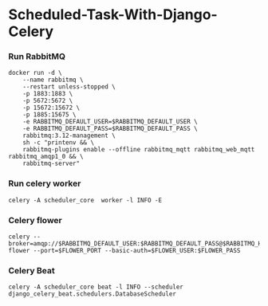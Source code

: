 # Scheduled-Task-With-Django-Celery

### Run RabbitMQ
```
docker run -d \
    --name rabbitmq \
    --restart unless-stopped \
    -p 1883:1883 \
    -p 5672:5672 \
    -p 15672:15672 \
    -p 1885:15675 \
    -e RABBITMQ_DEFAULT_USER=$RABBITMQ_DEFAULT_USER \
    -e RABBITMQ_DEFAULT_PASS=$RABBITMQ_DEFAULT_PASS \
    rabbitmq:3.12-management \
    sh -c "printenv && \
    rabbitmq-plugins enable --offline rabbitmq_mqtt rabbitmq_web_mqtt rabbitmq_amqp1_0 && \
    rabbitmq-server"
```


### Run celery worker
```
celery -A scheduler_core  worker -l INFO -E
```

### Celery flower
```
celery --broker=amqp://$RABBITMQ_DEFAULT_USER:$RABBITMQ_DEFAULT_PASS@$RABBITMQ_HOST:$RABBITMQ_PORT/ flower --port=$FLOWER_PORT --basic-auth=$FLOWER_USER:$FLOWER_PASS
```

### Celery Beat
```
celery -A scheduler_core beat -l INFO --scheduler django_celery_beat.schedulers.DatabaseScheduler
```